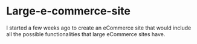 # Large-e-commerce-site
I started a few weeks ago to create an eCommerce site that would include all the possible functionalities that large eCommerce sites have. 
